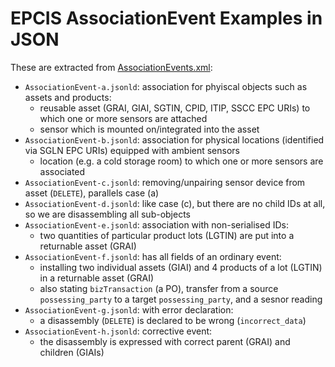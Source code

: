 # EPCIS AssociationEvent Examples in JSON

These are extracted from [AssociationEvents.xml](../../XML/AssociationEvent/AssociationEvents.xml):

- `AssociationEvent-a.jsonld`:
   association for phyiscal objects such as assets and products:
   - reusable asset (GRAI, GIAI, SGTIN, CPID, ITIP, SSCC EPC URIs) to which one or more sensors are attached 
   - sensor which is mounted on/integrated into the asset 
- `AssociationEvent-b.jsonld`:
   association for physical locations (identified via SGLN EPC URIs) equipped with ambient sensors
   - location (e.g. a cold storage room) to which one or more sensors are associated
- `AssociationEvent-c.jsonld`:
   removing/unpairing sensor device from asset (`DELETE`), parallels case (a)
- `AssociationEvent-d.jsonld`:
   like case (c), but there are no child IDs at all, so we are disassembling all sub-objects
- `AssociationEvent-e.jsonld`:
   association with non-serialised IDs:
   - two quantities of particular product lots (LGTIN) are put into a returnable asset (GRAI)
- `AssociationEvent-f.jsonld`:
   has all fields of an ordinary event:
   - installing two individual assets (GIAI) and 4 products of a lot (LGTIN) in a returnable asset (GRAI)
   - also stating `bizTransaction` (a PO), transfer from a source `possessing_party` to a target `possessing_party`, and a sesnor reading
- `AssociationEvent-g.jsonld`:
   with error declaration:
   - a disassembly (`DELETE`) is declared to be wrong (`incorrect_data`)
- `AssociationEvent-h.jsonld`:
   corrective event:
   - the disassembly is expressed with correct parent (GRAI) and children (GIAIs)
